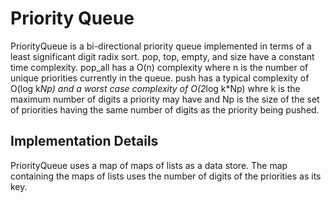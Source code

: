 Priority Queue
==============

PriorityQueue is a bi-directional priority queue implemented in
terms of a least significant digit radix sort. pop, top, empty,
and size have a constant time complexity. pop_all has a O(n) 
complexity where n is the number of unique priorities currently
in the queue. push has a typical complexity of O(log k*Np) and a 
worst case complexity of O(2*log k*Np) whre k is the maximum
number of digits a priority may have and Np is the size of the set
of priorities having the same number of digits as the priority 
being pushed.

Implementation Details
----------------------

PriorityQueue uses a map of maps of lists as a data store. The
map containing the maps of lists uses the number of digits of the
priorities as its key. 
